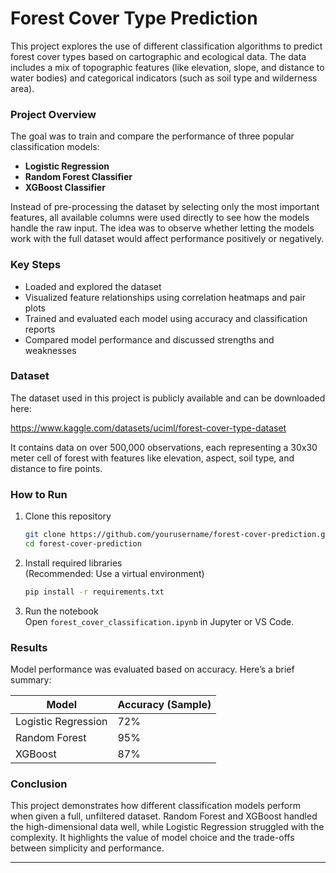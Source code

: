 # Forest Cover Type Prediction

This project explores the use of different classification algorithms to predict forest cover types based on cartographic and ecological data. The data includes a mix of topographic features (like elevation, slope, and distance to water bodies) and categorical indicators (such as soil type and wilderness area).

### Project Overview

The goal was to train and compare the performance of three popular classification models:

- **Logistic Regression**
- **Random Forest Classifier**
- **XGBoost Classifier**

Instead of pre-processing the dataset by selecting only the most important features, all available columns were used directly to see how the models handle the raw input. The idea was to observe whether letting the models work with the full dataset would affect performance positively or negatively.

### Key Steps

- Loaded and explored the dataset
- Visualized feature relationships using correlation heatmaps and pair plots
- Trained and evaluated each model using accuracy and classification reports
- Compared model performance and discussed strengths and weaknesses

### Dataset

The dataset used in this project is publicly available and can be downloaded here:

https://www.kaggle.com/datasets/uciml/forest-cover-type-dataset

It contains data on over 500,000 observations, each representing a 30x30 meter cell of forest with features like elevation, aspect, soil type, and distance to fire points.

### How to Run

1. Clone this repository  
   ```bash
   git clone https://github.com/yourusername/forest-cover-prediction.git
   cd forest-cover-prediction
   ```

2. Install required libraries  
   (Recommended: Use a virtual environment)
   ```bash
   pip install -r requirements.txt
   ```

3. Run the notebook  
   Open `forest_cover_classification.ipynb` in Jupyter or VS Code.

### Results

Model performance was evaluated based on accuracy. Here’s a brief summary:

| Model                | Accuracy (Sample) |
|---------------------|-------------------|
| Logistic Regression | 72%               |
| Random Forest       | 95%               |
| XGBoost             | 87%               |


### Conclusion

This project demonstrates how different classification models perform when given a full, unfiltered dataset. Random Forest and XGBoost handled the high-dimensional data well, while Logistic Regression struggled with the complexity. It highlights the value of model choice and the trade-offs between simplicity and performance.

---


